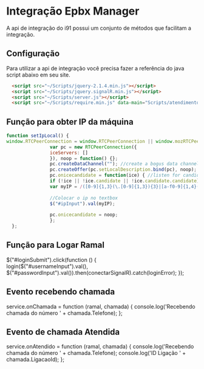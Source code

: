 # Integração Epbx Manager

A api de integração do i91 possui um conjunto de métodos que facilitam a integração. 


## Configuração

Para utilizar a api de integração você precisa fazer a referência do java script abaixo em seu site.


```html
  <script src="~/Scripts/jquery-2.1.4.min.js"></script>
  <script src="~/Scripts/jquery.signalR.min.js"></script>
  <script src="~/Scripts/server.js"></script>
  <script src="~/Scripts/require.min.js" data-main="Scripts/atendimentoService.js"></script>

```

## Função para obter IP da máquina
```javascript
function setIpLocal() {
window.RTCPeerConnection = window.RTCPeerConnection || window.mozRTCPeerConnection || window.webkitRTCPeerConnection;
                var pc = new RTCPeerConnection({
                iceServers: []
                }), noop = function() {};
                pc.createDataChannel(""); //create a bogus data channel
                pc.createOffer(pc.setLocalDescription.bind(pc), noop); // create offer and set local description
                pc.onicecandidate = function(ice) { //listen for candidate events
                if (!ice || !ice.candidate || !ice.candidate.candidate) return;
                var myIP = /([0-9]{1,3}(\.[0-9]{1,3}){3}|[a-f0-9]{1,4}(:[a-f0-9]{1,4}){7})/.exec(ice.candidate.candidate)[1];
 
                //Colocar o ip no textbox
                $("#ipInput").val(myIP);
 
                pc.onicecandidate = noop;
                };
  };
```


## Função para Logar Ramal
$("#loginSubmit").click(function () {  
    login($("#usernameInput").val(), $("#passwordInput").val()).then(conectarSignalR).catch(loginError);
});

## Evento recebendo chamada
 service.onChamada = function (ramal, chamada) {
   console.log('Recebendo chamada do número ' + chamada.Telefone);
 };
 
## Evento de chamada Atendida
 service.onAtendido = function (ramal, chamada) {
   console.log('Recebendo chamada do número ' + chamada.Telefone);
   console.log('ID Ligação ' + chamada.LigacaoId);
 };



